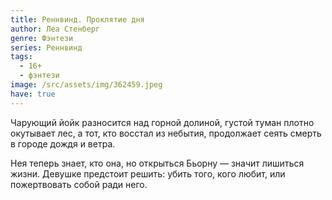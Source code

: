 ```yaml
---
title: Реннвинд. Проклятие дня
author: Леа Стенберг
genre: Фэнтези
series: Реннвинд
tags:
  - 16+
  - фэнтези
image: /src/assets/img/362459.jpeg
have: true
---
```

Чарующий йойк разносится над горной долиной, густой туман плотно окутывает лес, а тот, кто восстал из небытия, продолжает сеять смерть в городе дождя и ветра.

Нея теперь знает, кто она, но открыться Бьорну — значит лишиться жизни. Девушке предстоит решить: убить того, кого любит, или пожертвовать собой ради него.
